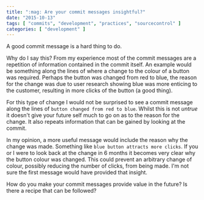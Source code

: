 ```yaml
---
title: ":mag: Are your commit messages insightful?"
date: "2015-10-13"
tags: [ "commits", "development", "practices", "sourcecontrol" ]
categories: [ "development" ]
---
```


A good commit message is a hard thing to do.

Why do I say this? From my experience most of the commit messages are a
repetition of information contained in the commit itself. An example would be
something along the lines of where a change to the colour of a button was
required. Perhaps the button was changed from red to blue, the reason for the
change was due to user research showing blue was more enticing to the customer,
resulting in more clicks of the button (a good thing).

For this type of change I would not be surprised to see a commit message along
the lines of `button changed from red to blue`. Whilst this is not _untrue_ it
doesn't give your future self much to go on as to the reason for the change. It
also repeats information that can be gained by looking at the commit.

In my opinion, a more useful message would include the reason why the change
was made. Something like `blue button attracts more clicks`. If you or I were
to look back at the change in 6 months it becomes very clear why the button
colour was changed. This could prevent an arbitrary change of colour, possibly
reducing the number of clicks, from being made. I'm not sure the first message
would have provided that insight.

How do you make your commit messages provide value in the future? Is there a
recipe that can be followed?
